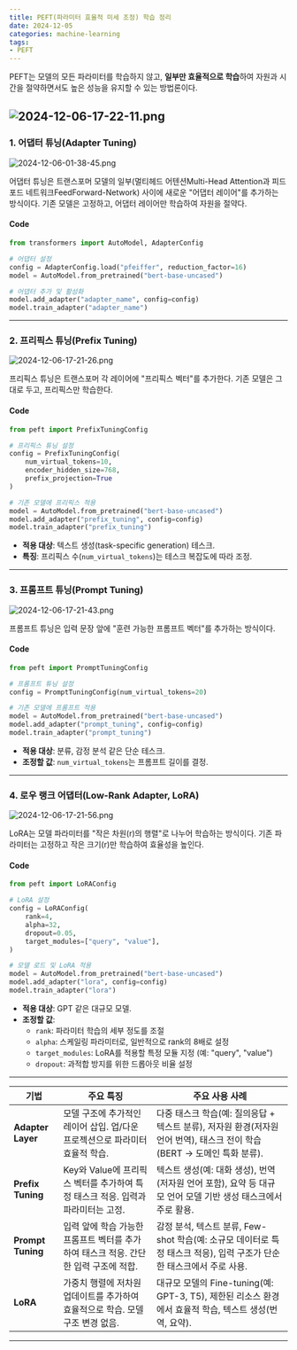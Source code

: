 ```yaml
---
title: PEFT(파라미터 효율적 미세 조정) 학습 정리
date: 2024-12-05
categories: machine-learning
tags:
- PEFT
---
```


PEFT는 모델의 모든 파라미터를 학습하지 않고, **일부만 효율적으로 학습**하여 자원과 시간을 절약하면서도 높은 성능을 유지할 수 있는 방법론이다. 

![2024-12-06-17-22-11.png](/assets/images/2024-12-06-17-22-11.png)
---

### 1. 어댑터 튜닝(Adapter Tuning)
![2024-12-06-01-38-45.png](/assets/images/2024-12-06-01-38-45.png)

어댑터 튜닝은 트랜스포머 모델의 일부(멀티헤드 어텐션Multi-Head Attention과 피드포드 네트워크FeedForward-Network) 사이에 새로운 "어댑터 레이어"를 추가하는 방식이다. 기존 모델은 고정하고, 어댑터 레이어만 학습하여 자원을 절약다.  

#### Code

```python
from transformers import AutoModel, AdapterConfig

# 어댑터 설정
config = AdapterConfig.load("pfeiffer", reduction_factor=16)
model = AutoModel.from_pretrained("bert-base-uncased")

# 어댑터 추가 및 활성화
model.add_adapter("adapter_name", config=config)
model.train_adapter("adapter_name")
```

---

### 2. 프리픽스 튜닝(Prefix Tuning)
![2024-12-06-17-21-26.png](/assets/images/2024-12-06-17-21-26.png)

프리픽스 튜닝은 트랜스포머 각 레이어에 "프리픽스 벡터"를 추가한다. 기존 모델은 그대로 두고, 프리픽스만 학습한다.  

#### Code

```python
from peft import PrefixTuningConfig

# 프리픽스 튜닝 설정
config = PrefixTuningConfig(
    num_virtual_tokens=10,
    encoder_hidden_size=768,
    prefix_projection=True
)

# 기존 모델에 프리픽스 적용
model = AutoModel.from_pretrained("bert-base-uncased")
model.add_adapter("prefix_tuning", config=config)
model.train_adapter("prefix_tuning")
```

- **적용 대상**: 텍스트 생성(task-specific generation) 테스크.
- **특징**: 프리픽스 수(`num_virtual_tokens`)는 테스크 복잡도에 따라 조정.

---

### 3. 프롬프트 튜닝(Prompt Tuning)
![2024-12-06-17-21-43.png](/assets/images/2024-12-06-17-21-43.png)

프롬프트 튜닝은 입력 문장 앞에 "훈련 가능한 프롬프트 벡터"를 추가하는 방식이다.  

#### Code
```python
from peft import PromptTuningConfig

# 프롬프트 튜닝 설정
config = PromptTuningConfig(num_virtual_tokens=20)

# 기존 모델에 프롬프트 적용
model = AutoModel.from_pretrained("bert-base-uncased")
model.add_adapter("prompt_tuning", config=config)
model.train_adapter("prompt_tuning")
```

- **적용 대상**: 분류, 감정 분석 같은 단순 테스크.
- **조정할 값**: `num_virtual_tokens`는 프롬프트 길이를 결정.

---

### 4. 로우 랭크 어댑터(Low-Rank Adapter, LoRA)
![2024-12-06-17-21-56.png](/assets/images/2024-12-06-17-21-56.png)

LoRA는 모델 파라미터를 "작은 차원(r)의 행렬"로 나누어 학습하는 방식이다. 기존 파라미터는 고정하고 작은 크기(r)만 학습하여 효율성을 높인다.  

#### Code

```python
from peft import LoRAConfig

# LoRA 설정
config = LoRAConfig(
    rank=4,
    alpha=32,
    dropout=0.05,
    target_modules=["query", "value"],
)

# 모델 로드 및 LoRA 적용
model = AutoModel.from_pretrained("bert-base-uncased")
model.add_adapter("lora", config=config)
model.train_adapter("lora")
```

- **적용 대상**: GPT 같은 대규모 모델.
- **조정할 값**: 
  - `rank`: 파라미터 학습의 세부 정도를 조절
  - `alpha`: 스케일링 파라미터로, 일반적으로 rank의 8배로 설정
  - `target_modules`: LoRA를 적용할 특정 모듈 지정 (예: "query", "value")
  - `dropout`: 과적합 방지를 위한 드롭아웃 비율 설정

---

| **기법**          | **주요 특징**                                                              | **주요 사용 사례**                                                                                                     |
|-------------------|---------------------------------------------------------------------------|-----------------------------------------------------------------------------------------------------------------------|
| **Adapter Layer** | 모델 구조에 추가적인 레이어 삽입. 업/다운 프로젝션으로 파라미터 효율적 학습.       | 다중 태스크 학습(예: 질의응답 + 텍스트 분류), 저자원 환경(저자원 언어 번역), 태스크 전이 학습(BERT → 도메인 특화 분류).      |
| **Prefix Tuning** | Key와 Value에 프리픽스 벡터를 추가하여 특정 태스크 적응. 입력과 파라미터는 고정.    | 텍스트 생성(예: 대화 생성), 번역(저자원 언어 포함), 요약 등 대규모 언어 모델 기반 생성 태스크에서 주로 활용.                           |
| **Prompt Tuning** | 입력 앞에 학습 가능한 프롬프트 벡터를 추가하여 태스크 적응. 간단한 입력 구조에 적합. | 감정 분석, 텍스트 분류, Few-shot 학습(예: 소규모 데이터로 특정 태스크 적응), 입력 구조가 단순한 태스크에서 주로 사용.               |
| **LoRA**          | 가중치 행렬에 저차원 업데이트를 추가하여 효율적으로 학습. 모델 구조 변경 없음.      | 대규모 모델의 Fine-tuning(예: GPT-3, T5), 제한된 리소스 환경에서 효율적 학습, 텍스트 생성(번역, 요약).                         |

---